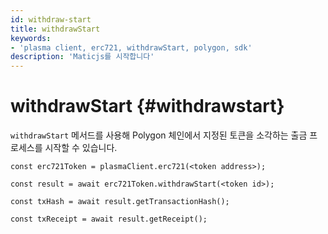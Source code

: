 ```yaml
---
id: withdraw-start
title: withdrawStart
keywords:
- 'plasma client, erc721, withdrawStart, polygon, sdk'
description: 'Maticjs를 시작합니다'
---
```


# withdrawStart {#withdrawstart}

`withdrawStart` 메서드를 사용해 Polygon 체인에서 지정된 토큰을 소각하는 출금 프로세스를 시작할 수 있습니다.

```
const erc721Token = plasmaClient.erc721(<token address>);

const result = await erc721Token.withdrawStart(<token id>);

const txHash = await result.getTransactionHash();

const txReceipt = await result.getReceipt();

```
